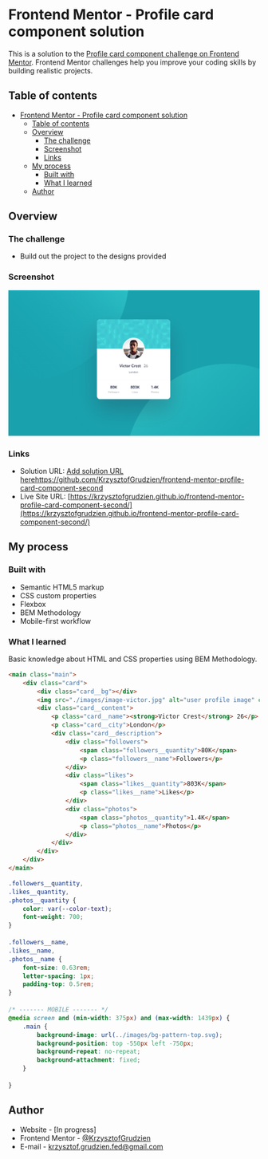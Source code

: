 # Frontend Mentor - Profile card component solution

This is a solution to the [Profile card component challenge on Frontend Mentor](https://www.frontendmentor.io/challenges/profile-card-component-cfArpWshJ). Frontend Mentor challenges help you improve your coding skills by building realistic projects. 

## Table of contents

- [Frontend Mentor - Profile card component solution](#frontend-mentor---profile-card-component-solution)
  - [Table of contents](#table-of-contents)
  - [Overview](#overview)
    - [The challenge](#the-challenge)
    - [Screenshot](#screenshot)
    - [Links](#links)
  - [My process](#my-process)
    - [Built with](#built-with)
    - [What I learned](#what-i-learned)
  - [Author](#author)

## Overview

### The challenge

- Build out the project to the designs provided

### Screenshot

![](./screenshot.jpg)

### Links

- Solution URL: [Add solution URL herehttps://github.com/KrzysztofGrudzien/frontend-mentor-profile-card-component-second](https://github.com/KrzysztofGrudzien/frontend-mentor-profile-card-component-second)
- Live Site URL: [https://krzysztofgrudzien.github.io/frontend-mentor-profile-card-component-second/](https://krzysztofgrudzien.github.io/frontend-mentor-profile-card-component-second/)

## My process

### Built with

- Semantic HTML5 markup
- CSS custom properties
- Flexbox
- BEM Methodology
- Mobile-first workflow

### What I learned

Basic knowledge about HTML and CSS properties using BEM Methodology.

```html
<main class="main">
    <div class="card">
        <div class="card__bg"></div>
        <img src="./images/image-victor.jpg" alt="user profile image" class="card__img" />
        <div class="card__content">
            <p class="card__name"><strong>Victor Crest</strong> 26</p>
            <p class="card__city">London</p>
            <div class="card__description">
                <div class="followers">
                    <span class="followers__quantity">80K</span>
                    <p class="followers__name">Followers</p>
                </div>
                <div class="likes">
                    <span class="likes__quantity">803K</span>
                    <p class="likes__name">Likes</p>
                </div>
                <div class="photos">
                    <span class="photos__quantity">1.4K</span>
                    <p class="photos__name">Photos</p>
                </div>
            </div>
        </div>
    </div>
</main>
```
```css
.followers__quantity,
.likes__quantity,
.photos__quantity {
    color: var(--color-text);
    font-weight: 700;
}

.followers__name,
.likes__name,
.photos__name {
    font-size: 0.63rem;
    letter-spacing: 1px;
    padding-top: 0.5rem;
}

/* ------- MOBILE ------- */
@media screen and (min-width: 375px) and (max-width: 1439px) {
    .main {
        background-image: url(../images/bg-pattern-top.svg);
        background-position: top -550px left -750px;
        background-repeat: no-repeat;
        background-attachment: fixed;
    }

}
```

## Author

- Website - [In progress]
- Frontend Mentor - [@KrzysztofGrudzien](https://www.frontendmentor.io/profile/KrzysztofGrudzien)
- E-mail - krzysztof.grudzien.fed@gmail.com


